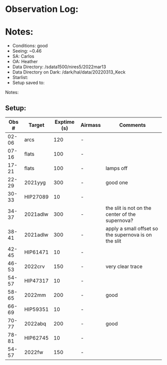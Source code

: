 # Observation Log:

# Notes:

* Conditions: good
* Seeing: ~0.46
* SA: Carlos
* OA: Heather
* Data Directory: /sdata1500/nires5/2022mar13
* Data Directory on Dark: /dark/hal/data/20220313_Keck
* Starlist: 
* Setup saved to: 

Notes:


## Setup:


| Obs #     | Target      | Exptime (s) | Airmass | Comments                                                   |
|-----------|-------------|-------------|---------|------------------------------------------------------------|
|02-06      |   arcs      |120          |    -    | 
|07-16      |   flats     |100          |    -    | 
|17-21      |   flats     |100          |    -    | lamps off
|22-29      |   2021yyg   |300          |    -    |  good one
|30-33      |   HIP27089  |10           |    -    | 
|34-37      |   2021adlw  |300          |    -    | the slit is not on the center of the supernova?
|38-41      |   2021adlw  |300          |    -    | apply a small offset so the supernova is on the slit
|42-45      |   HIP61471  |10           |    -    |
|46-53      |   2022crv   |150          |    -    | very clear trace
|54-57      |   HIP47317  |10           |    -    |
|58-65      |   2022mm    |200          |    -    | good
|66-69      |   HIP59351  |10           |    -    |
|70-77      |   2022abq   |200          |    -    | good
|78-81      |   HIP62745  |10           |    -    |
|54-57      |   2022fw    |150          |    -    |
